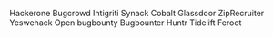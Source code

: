 

Hackerone
Bugcrowd
Intigriti
Synack
Cobalt
Glassdoor
ZipRecruiter
Yeswehack
Open bugbounty
Bugbounter
Huntr
Tidelift
Feroot

